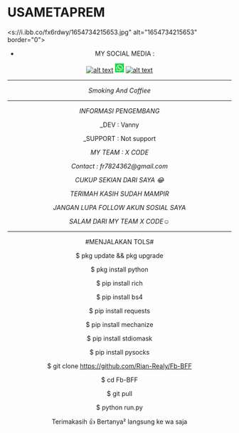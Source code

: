 # USAMETAPREM
<s://i.ibb.co/fx6rdwy/1654734215653.jpg" alt="1654734215653" border="0"></a>
<center>


* MY SOCIAL MEDIA :

<a href="https://Instagram.com/Acill_gaming12"><img src="https://disk.mediaindonesia.com/thumbs/1800x1200/news/2020/03/1e2c29c543e1c21f54846e7f3eae7c7e.jpg" alt="alt text" width="20" height="20"></a> 
<a href="https://wa.me/+6283115893229?text=Asalamualaikum+bang"><img src="https://github.com/Yayan-XD/Yayan-XD/blob/master/img/whatsapp.png" alt="alt text" width="20" height="20"></a>
<a href="https://www.facebook.com/daffa.xyz.07"><img src="https://upload.wikimedia.org/wikipedia/commons/5/51/Facebook_f_logo_%282019%29.svg" alt="alt text" width="20" height="20"></a> 
___
_Smoking And Coffiee_
___


_INFORMASI PENGEMBANG_

_DEV : Vanny

_SUPPORT : Not support 

_MY TEAM : X CODE_

_Contact : fr7824362@gmail.com_


_CUKUP SEKIAN DARI SAYA 😂_

_TERIMAH KASIH SUDAH MAMPIR_

_JANGAN LUPA FOLLOW AKUN SOSIAL SAYA_

_SALAM DARI MY TEAM X CODE☺️_

___


#MENJALAKAN TOLS#

$ pkg update && pkg upgrade

$ pkg install python

$ pip install rich

$ pip install bs4

$ pip install requests

$ pip install mechanize

$ pip install stdiomask 

$ pip install pysocks

$ git clone https://github.com/Rian-Realy/Fb-BFF

$ cd Fb-BFF

$ git pull

$ python run.py



Terimakasih 👍
Bertanya² langsung ke wa saja
